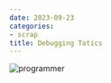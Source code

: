 ```yaml
---
date: 2023-09-23
categories:
- scrap
title: Debugging Tatics
---
```


![programmer](../img/debugging_tatics.jpg)
